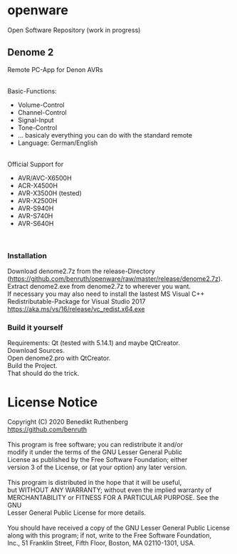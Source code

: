 # openware

Open Software Repository (work in progress)

## Denome 2
Remote PC-App for Denon AVRs <br><br>

Basic-Functions:
<ul>
 <li> Volume-Control</li>
 <li> Channel-Control</li>
 <li> Signal-Input</li>
 <li> Tone-Control</li>
 <li> ... basicaly everything you can do with the standard remote</li>
 <li> Language: German/English</li>
</ul>


<br>
Official Support for
<ul>
 <li> AVR/AVC-X6500H</li>
 <li> ACR-X4500H</li>
 <li>AVR-X3500H (tested)</li>
 <li> AVR-X2500H</li>
 <li> AVR-S940H</li>
 <li> AVR-S740H</li>
 <li> AVR-S640H</li>
</ul>
<br>


### Installation 
Download denome2.7z from the release-Directory (https://github.com/benruth/openware/raw/master/release/denome2.7z).<br>
Extract denome2.exe from denome2.7z to wherever you want.<br>
If necessary you may also need to install the lastest MS Visual C++ Redistributable-Package for Visual Studio 2017 https://aka.ms/vs/16/release/vc_redist.x64.exe
<br>

### Build it yourself
Requirements: Qt (tested with 5.14.1) and maybe QtCreator.<br>
Download Sources.<br>
Open denome2.pro with QtCreator.<br>
Build the Project.<br>
That should do the trick.<br>

# License Notice
Copyright (C) 2020 Benedikt Ruthenberg<br>
https://github.com/benruth <br>
<br>
This program is free software; you can redistribute it and/or<br>
modify it under the terms of the GNU Lesser General Public<br>
License as published by the Free Software Foundation; either<br>
version 3 of the License, or (at your option) any later version.<br>
<br>
This program is distributed in the hope that it will be useful,<br>
but WITHOUT ANY WARRANTY; without even the implied warranty of<br>
MERCHANTABILITY or FITNESS FOR A PARTICULAR PURPOSE.  See the GNU<br>
Lesser General Public License for more details.<br>
<br>
You should have received a copy of the GNU Lesser General Public License<br>
along with this program; if not, write to the Free Software Foundation,<br>
Inc., 51 Franklin Street, Fifth Floor, Boston, MA  02110-1301, USA.<br>
